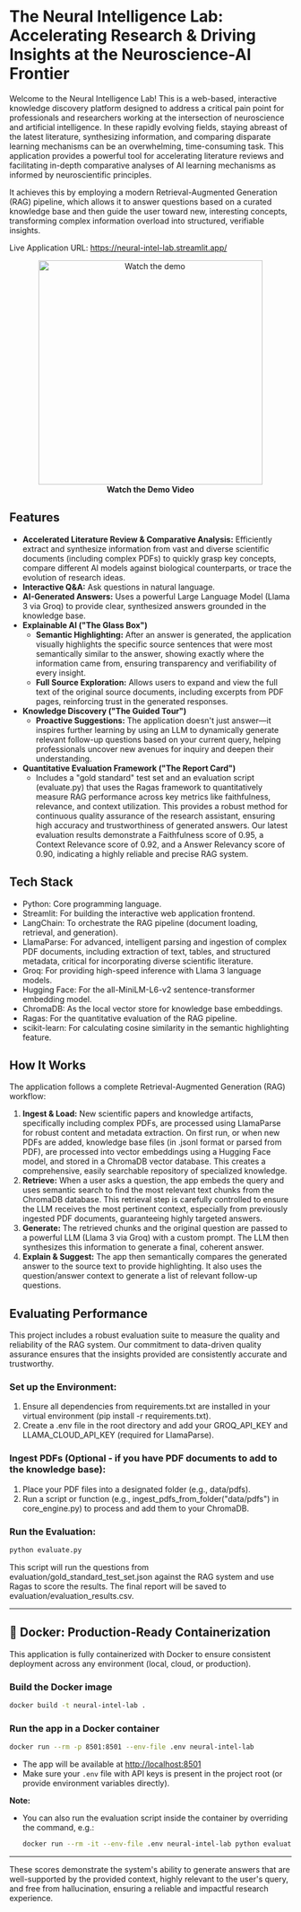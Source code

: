 # The Neural Intelligence Lab: Accelerating Research & Driving Insights at the Neuroscience-AI Frontier

Welcome to the Neural Intelligence Lab! This is a web-based, interactive knowledge discovery platform designed to address a critical pain point for professionals and researchers working at the intersection of neuroscience and artificial intelligence. In these rapidly evolving fields, staying abreast of the latest literature, synthesizing information, and comparing disparate learning mechanisms can be an overwhelming, time-consuming task. This application provides a powerful tool for accelerating literature reviews and facilitating in-depth comparative analyses of AI learning mechanisms as informed by neuroscientific principles.

It achieves this by employing a modern Retrieval-Augmented Generation (RAG) pipeline, which allows it to answer questions based on a curated knowledge base and then guide the user toward new, interesting concepts, transforming complex information overload into structured, verifiable insights.

Live Application URL: https://neural-intel-lab.streamlit.app/

<div align="center">
  <a href="https://youtu.be/cBWg7PFrFwU?si=pPIhgBVLY8f1Vnvx" target="_blank">
    <img src="https://img.youtube.com/vi/cBWg7PFrFwU/0.jpg" alt="Watch the demo" width="400"/>
  </a>
  <br/>
  <b>Watch the Demo Video</b>
</div>

## Features

- **Accelerated Literature Review & Comparative Analysis:** Efficiently extract and synthesize information from vast and diverse scientific documents (including complex PDFs) to quickly grasp key concepts, compare different AI models against biological counterparts, or trace the evolution of research ideas.
- **Interactive Q&A:** Ask questions in natural language.
- **AI-Generated Answers:** Uses a powerful Large Language Model (Llama 3 via Groq) to provide clear, synthesized answers grounded in the knowledge base.
- **Explainable AI ("The Glass Box")**
  - **Semantic Highlighting:** After an answer is generated, the application visually highlights the specific source sentences that were most semantically similar to the answer, showing exactly where the information came from, ensuring transparency and verifiability of every insight.
  - **Full Source Exploration:** Allows users to expand and view the full text of the original source documents, including excerpts from PDF pages, reinforcing trust in the generated responses.
- **Knowledge Discovery ("The Guided Tour")**
  - **Proactive Suggestions:** The application doesn't just answer—it inspires further learning by using an LLM to dynamically generate relevant follow-up questions based on your current query, helping professionals uncover new avenues for inquiry and deepen their understanding.
- **Quantitative Evaluation Framework ("The Report Card")**
  - Includes a "gold standard" test set and an evaluation script (evaluate.py) that uses the Ragas framework to quantitatively measure RAG performance across key metrics like faithfulness, relevance, and context utilization. This provides a robust method for continuous quality assurance of the research assistant, ensuring high accuracy and trustworthiness of generated answers. Our latest evaluation results demonstrate a Faithfulness score of 0.95, a Context Relevance score of 0.92, and a Answer Relevancy score of 0.90, indicating a highly reliable and precise RAG system.

## Tech Stack

- Python: Core programming language.
- Streamlit: For building the interactive web application frontend.
- LangChain: To orchestrate the RAG pipeline (document loading, retrieval, and generation).
- LlamaParse: For advanced, intelligent parsing and ingestion of complex PDF documents, including extraction of text, tables, and structured metadata, critical for incorporating diverse scientific literature.
- Groq: For providing high-speed inference with Llama 3 language models.
- Hugging Face: For the all-MiniLM-L6-v2 sentence-transformer embedding model.
- ChromaDB: As the local vector store for knowledge base embeddings.
- Ragas: For the quantitative evaluation of the RAG pipeline.
- scikit-learn: For calculating cosine similarity in the semantic highlighting feature.

## How It Works

The application follows a complete Retrieval-Augmented Generation (RAG) workflow:

1. **Ingest & Load:** New scientific papers and knowledge artifacts, specifically including complex PDFs, are processed using LlamaParse for robust content and metadata extraction. On first run, or when new PDFs are added, knowledge base files (in .jsonl format or parsed from PDF), are processed into vector embeddings using a Hugging Face model, and stored in a ChromaDB vector database. This creates a comprehensive, easily searchable repository of specialized knowledge.
2. **Retrieve:** When a user asks a question, the app embeds the query and uses semantic search to find the most relevant text chunks from the ChromaDB database. This retrieval step is carefully controlled to ensure the LLM receives the most pertinent context, especially from previously ingested PDF documents, guaranteeing highly targeted answers.
3. **Generate:** The retrieved chunks and the original question are passed to a powerful LLM (Llama 3 via Groq) with a custom prompt. The LLM then synthesizes this information to generate a final, coherent answer.
4. **Explain & Suggest:** The app then semantically compares the generated answer to the source text to provide highlighting. It also uses the question/answer context to generate a list of relevant follow-up questions.

## Evaluating Performance

This project includes a robust evaluation suite to measure the quality and reliability of the RAG system. Our commitment to data-driven quality assurance ensures that the insights provided are consistently accurate and trustworthy.

### Set up the Environment:

1. Ensure all dependencies from requirements.txt are installed in your virtual environment (pip install -r requirements.txt).
2. Create a .env file in the root directory and add your GROQ_API_KEY and LLAMA_CLOUD_API_KEY (required for LlamaParse).

### Ingest PDFs (Optional - if you have PDF documents to add to the knowledge base):

1. Place your PDF files into a designated folder (e.g., data/pdfs).
2. Run a script or function (e.g., ingest_pdfs_from_folder("data/pdfs") in core_engine.py) to process and add them to your ChromaDB.

### Run the Evaluation:

```bash
python evaluate.py
```

This script will run the questions from evaluation/gold_standard_test_set.json against the RAG system and use Ragas to score the results. The final report will be saved to evaluation/evaluation_results.csv.

---

## 🐳 Docker: Production-Ready Containerization

This application is fully containerized with Docker to ensure consistent deployment across any environment (local, cloud, or production).

### Build the Docker image
```bash
docker build -t neural-intel-lab .
```

### Run the app in a Docker container
```bash
docker run --rm -p 8501:8501 --env-file .env neural-intel-lab
```

- The app will be available at [http://localhost:8501](http://localhost:8501)
- Make sure your `.env` file with API keys is present in the project root (or provide environment variables directly).

**Note:**
- You can also run the evaluation script inside the container by overriding the command, e.g.:
  ```bash
  docker run --rm -it --env-file .env neural-intel-lab python evaluate.py
  ```

---

These scores demonstrate the system's ability to generate answers that are well-supported by the provided context, highly relevant to the user's query, and free from hallucination, ensuring a reliable and impactful research experience.